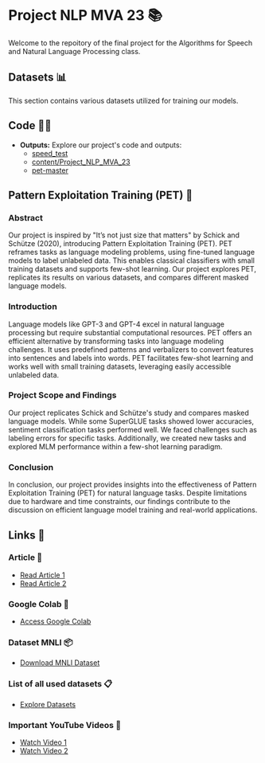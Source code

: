 # Project NLP MVA 23 📚

Welcome to the repoitory of the final project for the Algorithms for Speech and Natural Language Processing class.

## Datasets 📊

This section contains various datasets utilized for training our models.

## Code 👩‍💻

- **Outputs:** Explore our project's code and outputs:
  - [speed_test](#)
  - [content/Project_NLP_MVA_23](#)
  - [pet-master](#)

## Pattern Exploitation Training (PET) 🧠

### Abstract
Our project is inspired by "It’s not just size that matters" by Schick and Schütze (2020), introducing Pattern Exploitation Training (PET). PET reframes tasks as language modeling problems, using fine-tuned language models to label unlabeled data. This enables classical classifiers with small training datasets and supports few-shot learning. Our project explores PET, replicates its results on various datasets, and compares different masked language models.

### Introduction
Language models like GPT-3 and GPT-4 excel in natural language processing but require substantial computational resources. PET offers an efficient alternative by transforming tasks into language modeling challenges. It uses predefined patterns and verbalizers to convert features into sentences and labels into words. PET facilitates few-shot learning and works well with small training datasets, leveraging easily accessible unlabeled data.

### Project Scope and Findings
Our project replicates Schick and Schütze's study and compares masked language models. While some SuperGLUE tasks showed lower accuracies, sentiment classification tasks performed well. We faced challenges such as labeling errors for specific tasks. Additionally, we created new tasks and explored MLM performance within a few-shot learning paradigm.

### Conclusion
In conclusion, our project provides insights into the effectiveness of Pattern Exploitation Training (PET) for natural language tasks. Despite limitations due to hardware and time constraints, our findings contribute to the discussion on efficient language model training and real-world applications.

## Links 🔗

### Article 📄
- [Read Article 1](https://arxiv.org/pdf/2001.07676.pdf)
- [Read Article 2](https://arxiv.org/pdf/2009.07118.pdf)

### Google Colab 🚀
- [Access Google Colab](https://colab.research.google.com/drive/1zd60dwooww8VV0NCRib-pO9FdeyT01Jv#scrollTo=wxfFVBPrZ5lZ)

### Dataset MNLI 📦
- [Download MNLI Dataset](https://cims.nyu.edu/~sbowman/multinli/multinli_1.0.zip)

### List of all used datasets 📋
- [Explore Datasets](https://paperswithcode.com/paper/it-s-not-just-size-that-matters-small)

### Important YouTube Videos 🎥
- [Watch Video 1](https://www.youtube.com/watch?v=P7Rav5tK3Y0)
- [Watch Video 2](https://youtu.be/01jRE9noSWw)
